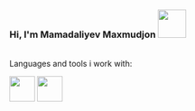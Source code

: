 ### Hi, I'm Mamadaliyev Maxmudjon <img src="https://i.gifer.com/origin/b7/b7444689a354fe50fa8edf09f12cc5b8_w200.webp" width="50px">
<br/>
  Languages and tools i work with: 
  
<code><img src="https://c0.klipartz.com/pngpicture/388/76/sticker-png-html-web-development-whatwg-parsing-avengers-logo-miscellaneous-text.png" height="45px"></code>
<code><img src="https://c0.klipartz.com/pngpicture/626/372/sticker-png-html5-scalable-graphics-computer-icons-css-angle-text-logo-number-css-thumbnail.png" height="45px"></code>

